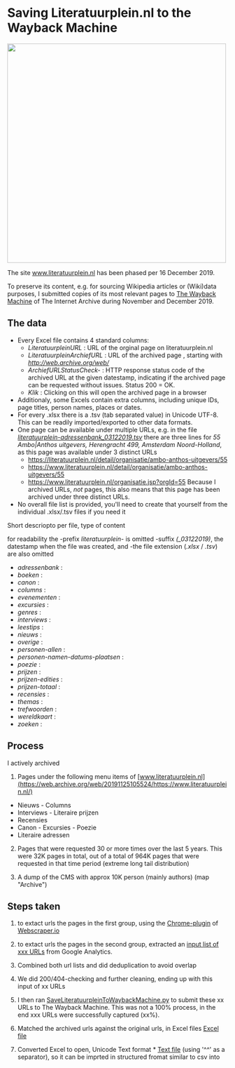 # Saving Literatuurplein.nl to the Wayback Machine

<image src="images/literatuurplein-homepage_04122019.JPG" width="500"/><br clear="all"/>

The site www.literatuurplein.nl has been phased per 16 December 2019. 

To preserve its content, e.g. for sourcing Wikipedia articles or (Wiki)data purposes, I submitted copies of its most relevant pages to [The Wayback Machine](https://web.archive.org/) of The Internet Archive during November and December 2019.

## The data
* Every Excel file contains 4 standard columns:
  - *LiteratuurpleinURL* : URL of the orginal page on literatuurplein.nl
  - *LiteratuurpleinArchiefURL* : URL of the archived page , starting with *http://web.archive.org/web/*
  - *ArchiefURLStatusCheck-<datestamp>* : HTTP response status code of the archived URL at the given datestamp, indicating if the archived page can be requested without issues. Status 200 = OK.
  - *Klik* : Clicking on this will open the archived page in a browser
* Additionaly, some Excels contain extra columns, including unique IDs, page titles, person names, places or dates.
* For every .xlsx there is a .tsv (tab separated value) in Unicode UTF-8. This can be readily imported/exported to other data formats.
* One page can be available under multiple URLs, e.g. in the file *[literatuurplein-adressenbank_03122019.tsv](literatuurplein-adressenbank_03122019.tsv)* there are three lines for *55	Ambo|Anthos uitgevers, Herengracht 499, Amsterdam	Noord-Holland*, as this page was available under 3 distinct URLs	
  - https://literatuurplein.nl/detail/organisatie/ambo-anthos-uitgevers/55	
  - https://www.literatuurplein.nl/detail/organisatie/ambo-anthos-uitgevers/55
  - https://www.literatuurplein.nl/organisatie.jsp?orgId=55
Because I archived URLs, *not* pages, this also means that this page has been archived under three distinct URLs. 
* No overall file list is provided, you'll need to create that yourself from the individual .xlsx/.tsv files if you need it

Short descriopto per file, type of content

for readability the 
-prefix *literatuurplein-* is omitted
-suffix *(_03122019)*, the datestamp when the file was created, and
-the file extension (*.xlsx* / *.tsv*)
are also omitted 

* *adressenbank* : 
* *boeken* : 
* *canon* : 
* *columns* : 
* *evenementen* : 
* *excursies* : 
* *genres* : 
* *interviews* : 
* *leestips* : 
* *nieuws* : 
* *overige* : 
* *personen-allen* : 
* *personen-namen-datums-plaatsen* : 
* *poezie* : 
* *prijzen* : 
* *prijzen-edities* : 
* *prijzen-totaal* : 
* *recensies* : 
* *themas* : 
* *trefwoorden* : 
* *wereldkaart* : 
* *zoeken* : 

## Process

I actively archived

1) Pages under the following menu items of [www.literatuurplein.nl](https://web.archive.org/web/20191125105524/https://www.literatuurplein.nl/)
* Nieuws - Columns
* Interviews - Literaire prijzen
* Recensies
* Canon - Excursies - Poezie
* Literaire adressen

2) Pages that were requested 30 or more times over the last 5 years. This were 32K pages in total, out of a total of 964K pages that were requested in that time period (extreme long tail distribution)  

3) A dump of the CMS with approx 10K person (mainly authors) (map "Archive")


## Steps taken 
1) to extact urls the pages in the first group, using the [Chrome-plugin](https://chrome.google.com/webstore/detail/web-scraper/jnhgnonknehpejjnehehllkliplmbmhn?hl=en) of [Webscraper.io](https://webscraper.io/)

2) to extact urls the pages in the second group, extracted an [input list of xxx URLs](Input-Literatuurplein_TeArchiverenURLs.txt) from Google Analytics. 

3) Combined both url lists and did deduplication to avoid overlap

4) We did 200/404-checking and further cleaning, ending up with this input of xx URLs

5) I then ran [SaveLiteratuurpleinToWaybackMachine.py](SaveLiteratuurpleinToWaybackMachine.py) to submit these xx URLs to The Wayback Machine. This was not a 100% process, in the end xxx URLs were successfully captured (xx%). 

6) Matched the archived urls against the original urls, in Excel files
 [Excel file](Output-Literatuurplein_GearchiveerdeURLs_21112019.xlsx) 

7) Converted Excel to open, Unicode Text format * [Text file](Output-Literatuurplein_GearchiveerdeURLs_21112019.txt) (using '^^' as a separator), so it can be imprted in structured fromat similar to csv into 
